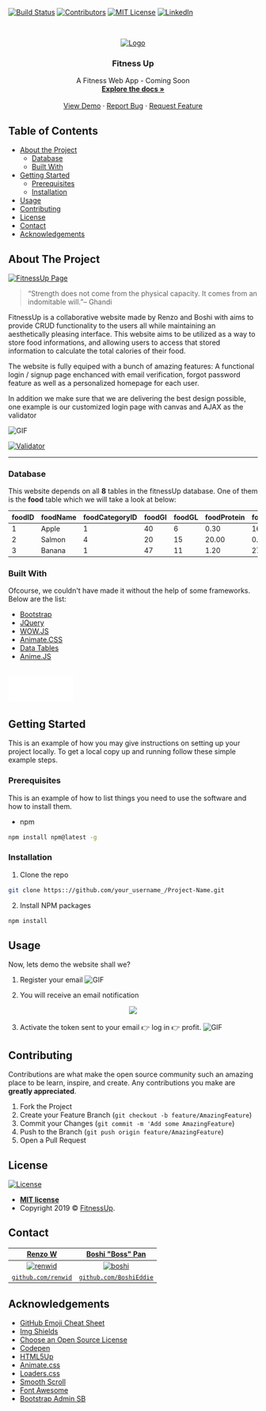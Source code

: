 
<!-- PROJECT SHIELDS -->
[![Build Status][build-shield]]()
[![Contributors][contributors-shield]]()
[![MIT License][license-shield]][license-url]
[![LinkedIn][linkedin-shield]][linkedin-url]

        
        
<!-- PROJECT LOGO -->
<br />
<p align="center">
  <a href="https://github.com/renwid/fitnessUp">
    <img src="https://i.imgur.com/aIfzI2y.png" alt="Logo" width="370" height="300">
  </a>

  <h3 align="center">Fitness Up</h3>

  <p align="center">
    A Fitness Web App - Coming Soon
    <br />
    <a href="https://github.com/renwid/fitnessApp"><strong>Explore the docs »</strong></a>
    <br />
    <br />
    <a href="https://github.com/renwid/fitnessApp">View Demo</a>
    ·
    <a href="https://github.com/renwid/fitnessApp">Report Bug</a>
    ·
    <a href="https://github.com/renwid/fitnessApp">Request Feature</a>
  </p>
</p>


<!-- TABLE OF CONTENTS -->
## Table of Contents

* [About the Project](#about-the-project)
  * [Database](#database)
  * [Built With](#built-with)
* [Getting Started](#getting-started)
  * [Prerequisites](#prerequisites)
  * [Installation](#installation)
* [Usage](#usage)
* [Contributing](#contributing)
* [License](#license)
* [Contact](#contact)
* [Acknowledgements](#acknowledgements)

<!-- ABOUT THE PROJECT -->
## About The Project

[![FitnessUp Page][product-screenshot]](https://i.imgur.com/JDSKgSl.png)

> “Strength does not come from the physical capacity. It comes from an indomitable will.”– Ghandi

FitnessUp is a collaborative website made by Renzo and Boshi with aims to provide CRUD functionality to the users all while maintaining an aesthetically pleasing interface. This website aims to be utilized as a way to store food informations, and allowing users to access that stored information to calculate the total calories of their food.

The website is fully equiped with a bunch of amazing features: A functional login / signup page enchanced with email verification, forgot password feature as well as a personalized homepage for each user. 

In addition we make sure that we are delivering the best design possible, one example is our customized login page with canvas and AJAX as the validator 

![GIF](https://i.gyazo.com/76431a3bd26d74f302e53314dbaa2824.gif)

 [![Validator][validator-screenshot]](https://i.imgur.com/gP2IU2R.png)
 
 ***
 
### Database

This website depends on all **8** tables in the fitnessUp database. One of them is the **food** table which we will take a look at below:

|foodID|foodName|foodCategoryID|foodGI|foodGL|foodProtein|foodCarbs|foodFat|foodCalorie|
| ---  | --- | --- | --- | --- | --- | --- | --- | --- | 
|1     |Apple|1    |40   |6    |0.30 |16.60|0.20 |16.00|
|2     |Salmon|4   |20   |15   |20.00|0.00|4.00|127.00 |
|3     |Banana|1   |47   |11   |1.20|27.60|0.40|24.00 |

### Built With
Ofcourse, we couldn't have made it without the help of some frameworks. Below are the list:
* [Bootstrap](https://getbootstrap.com)
* [JQuery](https://jquery.com)
* [WOW.JS](https://wowjs.uk/)
* [Animate.CSS](https://daneden.github.io/animate.css/)
* [Data Tables](https://datatables.net/)
* [Anime.JS](https://animejs.com)
## <a href="https://animejs.com"><img src="images/animejs-v3-logo-animation.gif" width="130" alt="anime-js-v3-logo"/></a>


<!-- GETTING STARTED -->
## Getting Started

This is an example of how you may give instructions on setting up your project locally.
To get a local copy up and running follow these simple example steps.

### Prerequisites

This is an example of how to list things you need to use the software and how to install them.
* npm
```sh
npm install npm@latest -g
```


### Installation

1. Clone the repo
```sh
git clone https:://github.com/your_username_/Project-Name.git
```
2. Install NPM packages
```sh
npm install
```

<!-- GETTING STARTED -->
## Usage
Now, lets demo the website shall we?

1. Register your email
![GIF](https://i.gyazo.com/e71a4f272d6da195e81f4be75e080f54.gif)

2. You will receive an email notification
<p align="center">
  <a href="">
    <img src="https://i.imgur.com/LAdv51C.png">
  </a>
</p>
        
3. Activate the token sent to your email :point_right: log in :point_right: profit.
![GIF](https://i.gyazo.com/3be456f1e83fbe10eaab0051af33e781.gif)


<!-- CONTRIBUTING -->
## Contributing

Contributions are what make the open source community such an amazing place to be learn, inspire, and create. Any contributions you make are **greatly appreciated**.

1. Fork the Project
2. Create your Feature Branch (`git checkout -b feature/AmazingFeature`)
3. Commit your Changes (`git commit -m 'Add some AmazingFeature`)
4. Push to the Branch (`git push origin feature/AmazingFeature`)
5. Open a Pull Request



<!-- LICENSE -->
## License

[![License](http://img.shields.io/:license-mit-blue.svg?style=flat-square)](http://badges.mit-license.org)

- **[MIT license](http://opensource.org/licenses/mit-license.php)**
- Copyright 2019 © <a href="" target="_blank">FitnessUp</a>.



<!-- CONTACT -->
## Contact

| <a href="http://www.google.com" target="_blank">**Renzo W**</a> | <a href="http://www.google.com" target="_blank">**Boshi "Boss" Pan**</a>
| :---: | :---: |
| [![renwid](https://i.imgur.com/8mkpIBh.jpg)](https://github.com/renwid) | [![boshi](https://i.imgur.com/6QYlNFw.jpg)](https://github.com/BoshiEddie) 
| <a href="http://github.com/renwid" target="_blank">`github.com/renwid`</a> | <a href="http://github.com/BoshiEddie" target="_blank">`github.com/BoshiEddie`</a>




<!-- ACKNOWLEDGEMENTS -->
## Acknowledgements
* [GitHub Emoji Cheat Sheet](https://www.webpagefx.com/tools/emoji-cheat-sheet)
* [Img Shields](https://shields.io)
* [Choose an Open Source License](https://choosealicense.com)
* [Codepen](https://codepen.com)
* [HTML5Up](https://html5up.net)
* [Animate.css](https://daneden.github.io/animate.css)
* [Loaders.css](https://connoratherton.com/loaders)
* [Smooth Scroll](https://github.com/cferdinandi/smooth-scroll)
* [Font Awesome](https://fontawesome.com)
* [Bootstrap Admin SB](https://startbootstrap.com)


<!-- MARKDOWN LINKS & IMAGES -->
[build-shield]: https://img.shields.io/badge/build-passing-brightgreen.svg?style=flat-square
[contributors-shield]: https://img.shields.io/badge/contributors-2-orange.svg?style=flat-square
[license-shield]: https://img.shields.io/badge/license-MIT-blue.svg?style=flat-square
[license-url]: https://choosealicense.com/licenses/mit
[linkedin-shield]: https://img.shields.io/badge/-LinkedIn-black.svg?style=flat-square&logo=linkedin&colorB=555
[linkedin-url]: https://linkedin.com/in/othneildrew
[product-screenshot]: https://i.imgur.com/JDSKgSl.png
[validator-screenshot]: https://i.imgur.com/gP2IU2R.png
[emailvalid-screenshot]: https://i.imgur.com/LAdv51C.png

